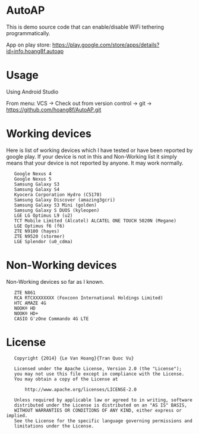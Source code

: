AutoAP
======
This is demo source code that can enable/disable WiFi tethering programmatically.

App on play store:
https://play.google.com/store/apps/details?id=info.hoang8f.autoap

Usage
=====
Using Android Studio

From menu: VCS -> Check out from version control -> git -> https://github.com/hoang8f/AutoAP.git

Working devices
===============
Here is list of working devices which I have tested or have been reported by google play.
If your device is not in this and Non-Working list it simply means that your device is not reported by anyone.
It may work normally.

       Google Nexus 4
       Google Nexus 5
       Samsung Galaxy S3
       Samsung Galaxy S4
       Kyocera Corporation Hydro (C5170)
       Samsung Galaxy Discover (amazing3gcri)
       Samsung Galaxy S3 Mini (golden)
       Samsung Galaxy S DUOS (kyleopen)
       LGE LG Optimus L9 (u2)
       TCT Mobile Limited (Alcatel) ALCATEL ONE TOUCH 5020N (Megane)
       LGE Optimus f6 (f6)
       ZTE N9100 (hayes)
       ZTE N9520 (stormer)
       LGE Splendor (u0_cdma)

Non-Working devices
===================
Non-Working devices so far as I known.

       ZTE N861
       RCA RTCXXXXXXXX (Foxconn International Holdings Limited)
       HTC AMAZE 4G
       NOOK® HD
       NOOK® HD+
       CASIO G'zOne Commando 4G LTE


License
=======
       Copyright {2014} {Le Van Hoang}{Tran Quoc Vu}
    
       Licensed under the Apache License, Version 2.0 (the "License");
       you may not use this file except in compliance with the License.
       You may obtain a copy of the License at
    
           http://www.apache.org/licenses/LICENSE-2.0
    
       Unless required by applicable law or agreed to in writing, software
       distributed under the License is distributed on an "AS IS" BASIS,
       WITHOUT WARRANTIES OR CONDITIONS OF ANY KIND, either express or implied.
       See the License for the specific language governing permissions and
       limitations under the License.


